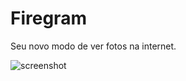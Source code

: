 # Firegram

Seu novo modo de ver fotos na internet.

![screenshot](https://i.ibb.co/wN1PYfh/firegram.png)
